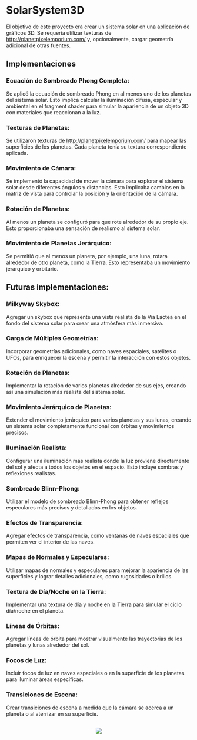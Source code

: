 # SolarSystem3D
El objetivo de este proyecto era crear un sistema solar en una aplicación de gráficos 3D. Se requería utilizar texturas de http://planetpixelemporium.com/ y, opcionalmente, cargar geometría adicional de otras fuentes. 
## Implementaciones
### Ecuación de Sombreado Phong Completa:
Se aplicó la ecuación de sombreado Phong en al menos uno de los planetas del sistema solar. Esto implica calcular la iluminación difusa, especular y ambiental en el fragment shader para simular la apariencia de un objeto 3D con materiales que reaccionan a la luz.

### Texturas de Planetas: 
Se utilizaron texturas de http://planetpixelemporium.com/ para mapear las superficies de los planetas. Cada planeta tenía su textura correspondiente aplicada.

### Movimiento de Cámara:
Se implementó la capacidad de mover la cámara para explorar el sistema solar desde diferentes ángulos y distancias. Esto implicaba cambios en la matriz de vista para controlar la posición y la orientación de la cámara.

### Rotación de Planetas:
Al menos un planeta se configuró para que rote alrededor de su propio eje. Esto proporcionaba una sensación de realismo al sistema solar.

### Movimiento de Planetas Jerárquico:
Se permitió que al menos un planeta, por ejemplo, una luna, rotara alrededor de otro planeta, como la Tierra. Esto representaba un movimiento jerárquico y orbitario.

## Futuras implementaciones:
### Milkyway Skybox:
Agregar un skybox que represente una vista realista de la Vía Láctea en el fondo del sistema solar para crear una atmósfera más inmersiva.
### Carga de Múltiples Geometrías:
Incorporar geometrías adicionales, como naves espaciales, satélites o UFOs, para enriquecer la escena y permitir la interacción con estos objetos.
### Rotación de Planetas: 
 Implementar la rotación de varios planetas alrededor de sus ejes, creando así una simulación más realista del sistema solar.
### Movimiento Jerárquico de Planetas:
Extender el movimiento jerárquico para varios planetas y sus lunas, creando un sistema solar completamente funcional con órbitas y movimientos precisos.
### Iluminación Realista:
Configurar una iluminación más realista donde la luz proviene directamente del sol y afecta a todos los objetos en el espacio. Esto incluye sombras y reflexiones realistas.
### Sombreado Blinn-Phong:
Utilizar el modelo de sombreado Blinn-Phong para obtener reflejos especulares más precisos y detallados en los objetos.
### Efectos de Transparencia: 
Agregar efectos de transparencia, como ventanas de naves espaciales que permiten ver el interior de las naves.
### Mapas de Normales y Especulares: 
Utilizar mapas de normales y especulares para mejorar la apariencia de las superficies y lograr detalles adicionales, como rugosidades o brillos.
### Textura de Día/Noche en la Tierra:
Implementar una textura de día y noche en la Tierra para simular el ciclo día/noche en el planeta.
### Líneas de Órbitas:
Agregar líneas de órbita para mostrar visualmente las trayectorias de los planetas y lunas alrededor del sol.
### Focos de Luz: 
Incluir focos de luz en naves espaciales o en la superficie de los planetas para iluminar áreas específicas.
### Transiciones de Escena: 
Crear transiciones de escena a medida que la cámara se acerca a un planeta o al aterrizar en su superficie.
##
<p align="center">
  <img src="https://github.com/oscarjuly23/Prog_Graf3D/assets/39187459/eb3f93ba-a2ac-4a8d-b9ed-915dbec33faa">
</p>

